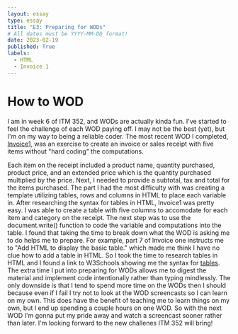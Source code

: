 ```yaml
---
layout: essay
type: essay
title: "E3: Preparing for WODs"
# All dates must be YYYY-MM-DD format!
date: 2023-02-19
published: True
labels:
  - HTML
  - Invoice 1
---
```


<h1>How to WOD</h1>

<p>I am in week 6 of ITM 352, and WODs are actually kinda fun. I've started to feel the challenge of each WOD paying off. I may not be the best (yet), but I'm on my way to being a reliable coder. The most recent WOD I completed, <a href="https://dport96.github.io/ITM352/morea/060.expressions-operators/experience-invoice1.html">Invoice1,</a> was an exercise to create an invoice or sales receipt with five items without "hard coding" the computations. 
</p>
<p>Each item on the receipt included a product name, quantity purchased, product price, and an extended price which is the quantity purchased multiplied by the price. Next, I needed to provide a subtotal, tax and total for the items purchased. The part I had the most difficulty with was creating a template utilizing tables, rows and columns in HTML to place each variable in. After researching the syntax for tables in HTML, Invoice1 was pretty easy. I was able to create a table with five columns to accomodate for each item and category on the receipt. The next step was to use the document.write() function to code the variable and computations into the table. I found that taking the time to break down what the WOD is asking me to do helps me to prepare. For example, part 7 of Invoice one instructs me to "Add HTML to display the basic table." which made me think I have no clue how to add a table in HTML. So I took the time to research tables in HTML and I found a link to W3Schools showing me the syntax for <a href="https://www.w3schools.com/tags/tag_table.asp">tables</a>. The extra time I put into preparing for WODs allows me to digest the material and implement code intentionally rather than typing mindlessly. The only downside is that I tend to spend more time on the WODs then I should because even if I fail I try not to look at the WOD screencasts so I can learn on my own. This does have the benefit of teaching me to learn things on my own, but I end up spending a couple hours on one WOD. So with the next WOD I'm gonna put my pride away and watch a screencast sooner rather than later. I'm looking forward to the new challenes ITM 352 will bring!
</p>
